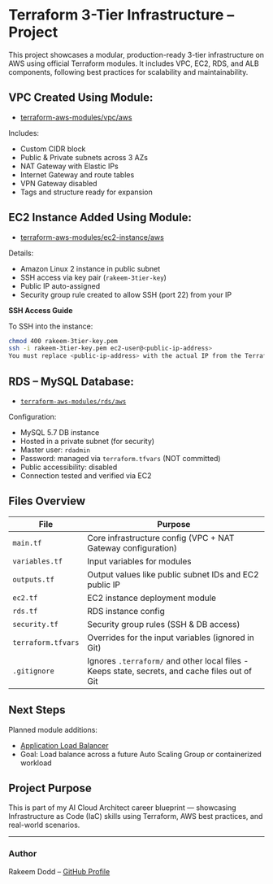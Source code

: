 # Terraform 3-Tier Infrastructure – Project

This project showcases a modular, production-ready 3-tier infrastructure on AWS using official Terraform modules. It includes VPC, EC2, RDS, and ALB components, following best practices for scalability and maintainability.

## VPC Created Using Module:
- [terraform-aws-modules/vpc/aws](https://github.com/terraform-aws-modules/terraform-aws-vpc)

Includes:
- Custom CIDR block
- Public & Private subnets across 3 AZs
- NAT Gateway with Elastic IPs
- Internet Gateway and route tables
- VPN Gateway disabled
- Tags and structure ready for expansion

## EC2 Instance Added Using Module:
- [terraform-aws-modules/ec2-instance/aws](https://github.com/terraform-aws-modules/terraform-aws-ec2-instance)

Details:
- Amazon Linux 2 instance in public subnet
- SSH access via key pair (`rakeem-3tier-key`)
- Public IP auto-assigned
- Security group rule created to allow SSH (port 22) from your IP

**SSH Access Guide**

To SSH into the instance:
```bash
chmod 400 rakeem-3tier-key.pem
ssh -i rakeem-3tier-key.pem ec2-user@<public-ip-address>
You must replace <public-ip-address> with the actual IP from the Terraform output. 
```

## RDS – MySQL Database:
- [`terraform-aws-modules/rds/aws`](https://github.com/terraform-aws-modules/terraform-aws-rds)

Configuration:
- MySQL 5.7 DB instance
- Hosted in a private subnet (for security)
- Master user: `rdadmin`
- Password: managed via `terraform.tfvars` (NOT committed)
- Public accessibility: disabled
- Connection tested and verified via EC2

## Files Overview

| File | Purpose |
|------|---------|
| `main.tf` | Core infrastructure config (VPC + NAT Gateway configuration) |
| `variables.tf` | Input variables for modules |
| `outputs.tf` | Output values like public subnet IDs and EC2 public IP |
| `ec2.tf` | EC2 instance deployment module |
| `rds.tf` | RDS instance config |
| `security.tf` | Security group rules (SSH & DB access) |
| `terraform.tfvars` | Overrides for the input variables (ignored in Git) |
| `.gitignore` | Ignores `.terraform/` and other local files - Keeps state, secrets, and cache files out of Git |

## Next Steps

Planned module additions:
- [Application Load Balancer](https://github.com/terraform-aws-modules/terraform-aws-alb)
- Goal: Load balance across a future Auto Scaling Group or containerized workload

## Project Purpose

This is part of my AI Cloud Architect career blueprint — showcasing Infrastructure as Code (IaC) skills using Terraform, AWS best practices, and real-world scenarios.

---

### Author

Rakeem Dodd – [GitHub Profile](https://github.com/RakeemDodd)